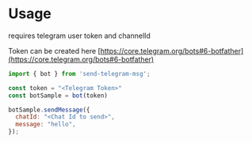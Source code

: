 # Usage

requires telegram user token and channelId

Token can be created here [https://core.telegram.org/bots#6-botfather](https://core.telegram.org/bots#6-botfather)

```javascript
import { bot } from 'send-telegram-msg';

const token = "<Telegram Token>"
const botSample = bot(token)

botSample.sendMessage({
  chatId: "<Chat Id to send>",
  message: "hello",
});
```
